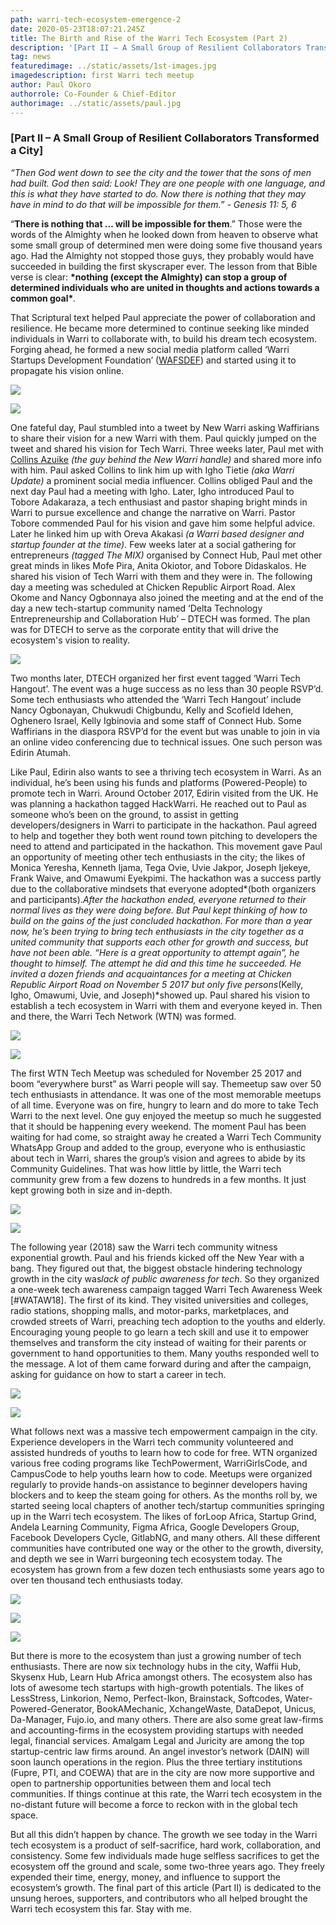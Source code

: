```yaml
---
path: warri-tech-ecosystem-emergence-2
date: 2020-05-23T18:07:21.245Z
title: The Birth and Rise of the Warri Tech Ecosystem (Part 2)
description: '[Part II – A Small Group of Resilient Collaborators Transformed a City]'
tag: news
featuredimage: ../static/assets/1st-images.jpg
imagedescription: first Warri tech meetup
author: Paul Okoro
authorrole: Co-Founder & Chief-Editor
authorimage: ../static/assets/paul.jpg
---
```

<!--StartFragment-->

### \[Part II – A Small Group of Resilient Collaborators Transformed a City]

*“Then God went down to see the city and the tower that the sons of men had built. God then said: Look! They are one people with one language, and this is what they have started to do. Now there is nothing that they may have in mind to do that will be impossible for them.” - Genesis 11: 5, 6*

“**There is nothing that … will be impossible for them**.” Those were the words of the Almighty when he looked down from heaven to observe what some small group of determined men were doing some five thousand years ago. Had the Almighty not stopped those guys, they probably would  have succeeded in building the first skyscraper ever. The lesson from that Bible verse is clear: **\*nothing (except the Almighty) can stop a group of determined individuals who are united in thoughts and actions towards a common goal\****.*

That Scriptural text helped Paul appreciate the power of collaboration and resilience. He became more determined to continue seeking like minded individuals in Warri to collaborate with, to build his dream tech ecosystem. Forging ahead, he formed a new social media platform called ‘Warri Startups Development Foundation’ ([WAFSDEF](twitter.com/wafsdef)) and started using it to propagate his vision online. 

<div class="img-class">

![](/assets/1st-image-1.jpg)

![](/assets/1st-image-2.jpg)

</div> 

One fateful day, Paul stumbled into a tweet by New Warri asking Waffirians to share their vision for a new Warri with them. Paul quickly jumped on the tweet and shared his vision for Tech Warri. Three weeks later, Paul met with [Collins Azuike](twitter.com/azuike1) *(the guy behind the New Warri handle)* and shared more info with him. Paul asked Collins to link him up with Igho Tietie *(aka Warri Update)* a prominent social media influencer. Collins obliged Paul and the next day Paul had a meeting with Igho. Later, Igho introduced Paul to Tobore Adakaraza, a tech enthusiast and pastor shaping bright minds in Warri to pursue excellence and change the narrative on Warri. Pastor Tobore commended Paul for his vision and gave him some helpful advice. Later he linked him up with Oreva Akakasi *(a Warri based designer and startup founder at the time).* Few weeks later at a social gathering for entrepreneurs *(tagged The MIX)* organised by Connect Hub, Paul met other great minds in likes Mofe Pira, Anita Okiotor, and Tobore Didaskalos. He shared his vision of Tech Warri with them and they were in. The following day a meeting was scheduled at Chicken Republic Airport Road. Alex Okome and Nancy Ogbonnaya also joined the meeting and at the end of the day a new tech-startup community named ‘Delta Technology Entrepreneurship and Collaboration Hub’ – DTECH was formed. The plan was for DTECH to serve as the corporate entity that will drive the ecosystem's vision to reality. 

![](/assets/2nd-images.jpg)

Two months later, DTECH organized her first event tagged ‘Warri Tech Hangout’. The event was a huge success as no less than 30 people RSVP’d. Some tech enthusiasts who attended the ‘Warri Tech Hangout’ include Nancy Ogbonayan, Chukwudi Chigbundu, Kelly and Scofield Idehen, Oghenero Israel, Kelly Igbinovia and some staff of Connect Hub. Some Waffirians in the diaspora RSVP’d for the event but was unable to join in via an online video conferencing due to technical issues. One such person was Edirin Atumah.

Like Paul, Edirin also wants to see a thriving tech ecosystem in Warri. As an individual, he’s been using his funds and platforms (Powered-People) to promote tech in Warri. Around October 2017, Edirin visited from the UK. He was planning a hackathon tagged HackWarri. He reached out to Paul as someone who’s been on the ground, to assist in getting developers/designers in Warri to participate in the hackathon. Paul agreed to help and together they both went round town pitching to developers the need to attend and participated in the hackathon. This movement gave Paul an opportunity of meeting other tech enthusiasts in the city; the likes of Monica Yeresha, Kenneth Ijama, Tega Ovie, Uvie Jakpor, Joseph Ijekeye, Frank Waive, and Omawumi Eyekpimi. The hackathon was a success partly due to the collaborative mindsets that everyone adopted*(both organizers and participants).*After the hackathon ended, everyone returned to their normal lives as they were doing before. But Paul kept thinking of how to build on the gains of the just concluded hackathon. For more than a year now, he’s been trying to bring tech enthusiasts in the city together as a united community that supports each other for growth and success, but have not been able. “Here is a great opportunity to attempt again”, he thought to himself. The attempt he did and this time he succeeded. He invited a dozen friends and acquaintances for a meeting at Chicken Republic Airport Road on November 5 2017 but only five persons*(Kelly, Igho, Omawumi, Uvie, and Joseph)*showed up. Paul shared his vision to establish a tech ecosystem in Warri with them and everyone keyed in. Then and there, the Warri Tech Network (WTN) was formed. 

<div class="img-class">

![](/assets/3rd-image-a.jpg)

![](/assets/3rd-image-b.jpg)

</div> 

The first WTN Tech Meetup was scheduled for November 25 2017 and boom “everywhere burst” as Warri people will say. Themeetup saw over 50 tech enthusiasts in attendance. It was one of the most memorable meetups of all time. Everyone was on fire, hungry to learn and do more to take Tech Warri to the next level. One guy enjoyed the meetup so much he suggested that it should be happening every weekend. The moment Paul has been waiting for had come, so straight away he created a Warri Tech Community WhatsApp Group and added to the group, everyone who is enthusiastic about tech in Warri, shares the group’s vision and agrees to abide by its Community Guidelines. That was how little by little, the Warri tech community grew from a few dozens to hundreds in a few months. It just kept growing both in size and in-depth.

<div class="img-class">

![](/assets/4th-image-a.jpg)

![](/assets/4th-image-b.jpg)

</div> 

The following year (2018) saw the Warri tech community witness exponential growth. Paul and his friends kicked off the New Year with a bang. They figured out that, the biggest obstacle hindering technology growth in the city was*lack of public awareness for tech*. So they organized a one-week tech awareness campaign tagged Warri Tech Awareness Week \[#WATAW18]. The first of its kind. They visited universities and colleges, radio stations, shopping malls, and motor-parks, marketplaces, and crowded streets of Warri, preaching tech adoption to the youths and elderly. Encouraging young people to go learn a tech skill and use it to empower themselves and transform the city instead of waiting for their parents or government to hand opportunities to them. Many youths responded well to the message. A lot of them came forward during and after the campaign, asking for guidance on how to start a career in tech.

<div class="img-class"> 

![](/assets/5th-image-a.jpg)

![](/assets/5th-image-b.jpg)

</div> 

What follows next was a massive tech empowerment campaign in the city. Experience developers in the Warri tech community volunteered and assisted hundreds of youths to learn how to code for free. WTN organized various free coding programs like TechPowerment, WarriGirlsCode, and CampusCode to help youths learn how to code. Meetups were organized regularly to provide hands-on assistance to beginner developers having blockers and to keep the steam going for others. As the months roll by, we started seeing local chapters of another tech/startup communities springing up in the Warri tech ecosystem. The likes of forLoop Africa, Startup Grind, Andela Learning Community, Figma Africa, Google Developers Group, Facebook Developers Cycle, GitlabNG, and many others. All these different communities have contributed one way or the other to the growth, diversity, and depth we see in Warri burgeoning tech ecosystem today. The ecosystem has grown from a few dozen tech enthusiasts some years ago to over ten thousand tech enthusiasts today.

<div class="img-class">

![](/assets/6th-image-a.jpg)

![](/assets/6th-image-b.jpg)

![](/assets/6th-image-c.jpg)

</div> 

But there is more to the ecosystem than just a growing number of tech enthusiasts. There are now six technology hubs in the city, Waffii Hub, Skysenx Hub, Learn Hub Africa amongst others. The ecosystem also has lots of awesome tech startups with high-growth potentials. The likes of LessStress, Linkorion, Nemo, Perfect-Ikon, Brainstack, Softcodes, Water-Powered-Generator, BookAMechanic, XchangeWaste, DataDepot, Unicus, Da-Manager, Fujo.io, and many others. There are also some great law-firms and accounting-firms in the ecosystem providing startups with needed legal, financial services. Amalgam Legal and Juricity are among the top startup-centric law firms around. An angel investor’s network (DAIN) will soon launch operations in the region. Plus the three tertiary institutions (Fupre, PTI, and COEWA) that are in the city are now more supportive and open to partnership opportunities between them and local tech communities. If things continue at this rate, the Warri tech ecosystem in the no-distant future will become a force to reckon with in the global tech space.

But all this didn’t happen by chance. The growth we see today in the Warri tech ecosystem is a product of self-sacrifice, hard work, collaboration, and consistency. Some few individuals made huge selfless sacrifices to get the ecosystem off the ground and scale, some two-three years ago. They freely expended their time, energy, money, and influence to support the ecosystem’s growth. The final part of this article (Part II) is dedicated to the unsung heroes, supporters, and contributors who all helped brought the Warri tech ecosystem this far. Stay with me.

<!--EndFragment-->